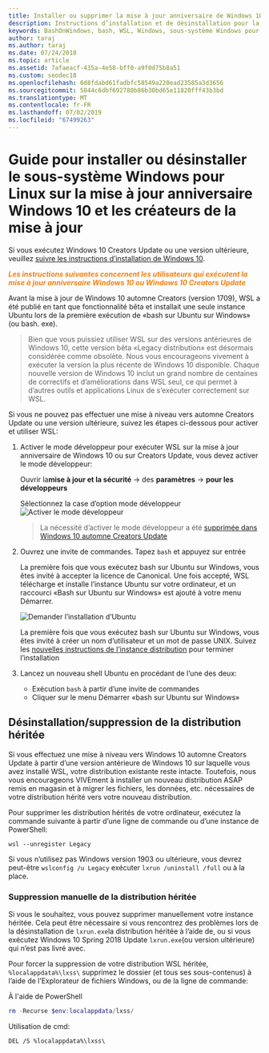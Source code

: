 ```yaml
---
title: Installer ou supprimer la mise à jour anniversaire de Windows 10 ou les créateurs de la mise à jour
description: Instructions d’installation et de désinstallation pour la mise à jour anniversaire héritée, bêta distribution sur Windows 10 ou Creators Update
keywords: BashOnWindows, bash, WSL, Windows, sous-système Windows pour Linux, windowssubsystem, Ubuntu, Debian, SUSE, Windows 10, hérité, bêta, installation, suppression, désinstallation, désinstallation, suppression, déconseillé
author: taraj
ms.author: taraj
ms.date: 07/24/2018
ms.topic: article
ms.assetid: 7afaeacf-435a-4e58-bff0-a9f0d75b8a51
ms.custom: seodec18
ms.openlocfilehash: 0d8fdabd61fadbfc58549a220ead23585a3d3656
ms.sourcegitcommit: 5844c6dbf692780b86b30bd65e11820fff43b3bd
ms.translationtype: MT
ms.contentlocale: fr-FR
ms.lasthandoff: 07/02/2019
ms.locfileid: "67499263"
---
```

# <a name="guide-to-install-or-uninstall-windows-subsystem-for-linux-on-windows-10-anniversary-update-and-creators-update"></a>Guide pour installer ou désinstaller le sous-système Windows pour Linux sur la mise à jour anniversaire Windows 10 et les créateurs de la mise à jour 

Si vous exécutez Windows 10 Creators Update ou une version ultérieure, veuillez [suivre les instructions d’installation de Windows 10](install-win10.md).

<strong><em><span style="color: #f28014">Les instructions suivantes concernent les utilisateurs qui exécutent la mise à jour anniversaire Windows 10 ou Windows 10 Creators Update</span></em></strong>

Avant la mise à jour de Windows 10 automne Creators (version 1709), WSL a été publié en tant que fonctionnalité bêta et installait une seule instance Ubuntu lors de la première exécution de «bash sur Ubuntu sur Windows» (ou bash. exe).

> Bien que vous puissiez utiliser WSL sur des versions antérieures de Windows 10, cette version bêta «Legacy distribution» est désormais considérée comme obsolète. Nous vous encourageons vivement à exécuter la version la plus récente de Windows 10 disponible. Chaque nouvelle version de Windows 10 inclut un grand nombre de centaines de correctifs et d’améliorations dans WSL seul, ce qui permet à d’autres outils et applications Linux de s’exécuter correctement sur WSL.

Si vous ne pouvez pas effectuer une mise à niveau vers automne Creators Update ou une version ultérieure, suivez les étapes ci-dessous pour activer et utiliser WSL:

1. Activer le mode développeur pour exécuter WSL sur la mise à jour anniversaire de Windows 10 ou sur Creators Update, vous devez activer le mode développeur:

    Ouvrir la**mise à jour et la sécurité** -> des **paramètres** -> **pour les développeurs**

    Sélectionnez la case d’option mode développeur  
    ![Activer le mode développeur](media/updateAndSecurity.png)

    > La nécessité d’activer le mode développeur a été [supprimée dans Windows 10 automne Creators Update](https://blogs.msdn.microsoft.com/commandline/2017/06/08/developer-mode-no-longer-required-for-windows-subsystem-for-linux/)

1. Ouvrez une invite de commandes.  Tapez `bash` et appuyez sur entrée

    La première fois que vous exécutez bash sur Ubuntu sur Windows, vous êtes invité à accepter la licence de Canonical. Une fois accepté, WSL télécharge et installe l’instance Ubuntu sur votre ordinateur, et un raccourci «Bash sur Ubuntu sur Windows» est ajouté à votre menu Démarrer.

    ![Demander l’installation d’Ubuntu](media/bashShellInstall.png)

    La première fois que vous exécutez bash sur Ubuntu sur Windows, vous êtes invité à créer un nom d’utilisateur et un mot de passe UNIX. Suivez les [nouvelles instructions de l’instance distribution](initialize-distro.md) pour terminer l’installation

1. Lancez un nouveau shell Ubuntu en procédant de l’une des deux:
    * Exécution `bash` à partir d’une invite de commandes
    * Cliquer sur le menu Démarrer «bash sur Ubuntu sur Windows»

    
## <a name="uninstallingremoving-the-legacy-distro"></a>Désinstallation/suppression de la distribution héritée
Si vous effectuez une mise à niveau vers Windows 10 automne Creators Update à partir d’une version antérieure de Windows 10 sur laquelle vous avez installé WSL, votre distribution existante reste intacte. Toutefois, nous vous encourageons VIVEment à installer un nouveau distribution ASAP remis en magasin et à migrer les fichiers, les données, etc. nécessaires de votre distribution hérité vers votre nouveau distribution.

Pour supprimer les distribution hérités de votre ordinateur, exécutez la commande suivante à partir d’une ligne de commande ou d’une instance de PowerShell:

```console
wsl --unregister Legacy
```

Si vous n’utilisez pas Windows version 1903 ou ultérieure, vous devrez peut-être `wslconfig /u Legacy` exécuter `lxrun /uninstall /full` ou à la place. 

### <a name="manually-deleting-the-legacy-distro"></a>Suppression manuelle de la distribution héritée
Si vous le souhaitez, vous pouvez supprimer manuellement votre instance héritée. Cela peut être nécessaire si vous rencontrez des problèmes lors de la désinstallation de `lxrun.exe`la distribution héritée à l’aide de, ou si vous exécutez Windows 10 Spring 2018 Update `lxrun.exe`(ou version ultérieure) qui n’est pas livré avec.

Pour forcer la suppression de votre distribution WSL héritée, `%localappdata%\lxss\` supprimez le dossier (et tous ses sous-contenus) à l’aide de l’Explorateur de fichiers Windows, ou de la ligne de commande:

À l'aide de PowerShell
```powershell
rm -Recurse $env:localappdata/lxss/
```

Utilisation de cmd:
```console
DEL /S %localappdata%\lxss\
```
